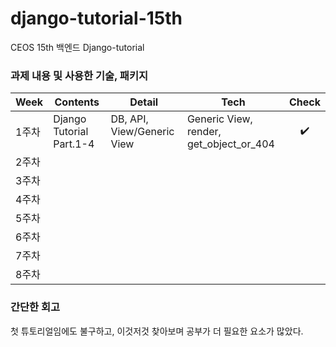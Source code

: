# django-tutorial-15th
CEOS 15th 백엔드 Django-tutorial

### 과제 내용 및 사용한 기술, 패키지
|Week|Contents|Detail|Tech|Check|
|------|---|---|---|:---:|
|1주차|Django Tutorial Part.1-4|DB, API, View/Generic View|Generic View, render, get_object_or_404|✔️|
|2주차||||
|3주차||||
|4주차||||
|5주차||||
|6주차||||
|7주차||||
|8주차||||

### 간단한 회고
첫 튜토리얼임에도 불구하고, 이것저것 찾아보며 공부가 더 필요한 요소가 많았다.
